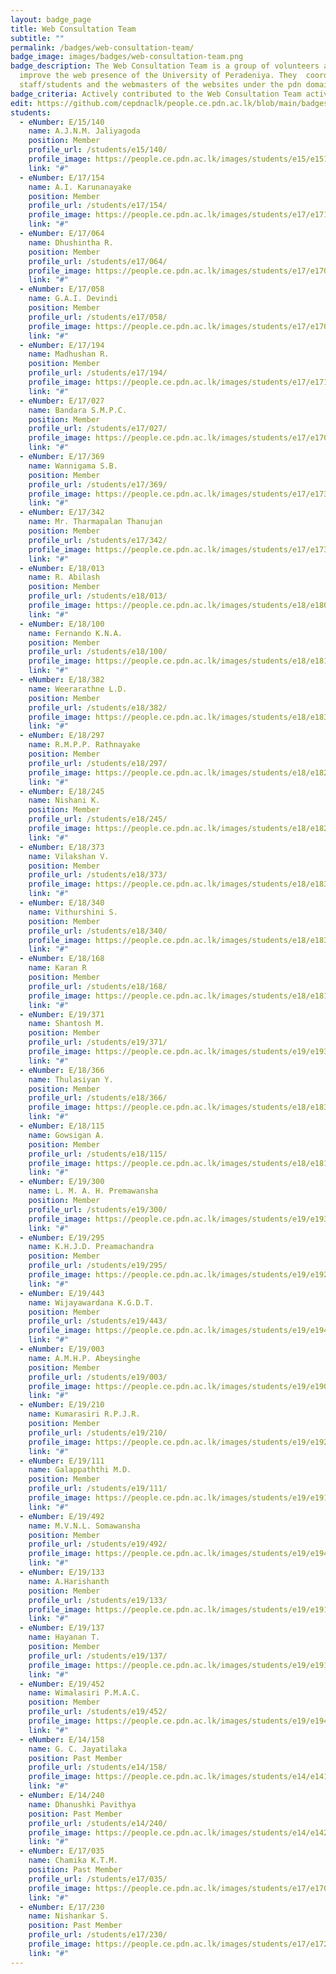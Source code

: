 ```yaml
---
layout: badge_page
title: Web Consultation Team
subtitle: ""
permalink: /badges/web-consultation-team/
badge_image: images/badges/web-consultation-team.png
badge_description: The Web Consultation Team is a group of volunteers assisting to
  improve the web presence of the University of Peradeniya. They  coordinate between
  staff/students and the webmasters of the websites under the pdn domain.
badge_criteria: Actively contributed to the Web Consultation Team activities
edit: https://github.com/cepdnaclk/people.ce.pdn.ac.lk/blob/main/badges/web-consultation-team
students:
  - eNumber: E/15/140
    name: A.J.N.M. Jaliyagoda
    position: Member
    profile_url: /students/e15/140/
    profile_image: https://people.ce.pdn.ac.lk/images/students/e15/e15140.jpg
    link: "#"
  - eNumber: E/17/154
    name: A.I. Karunanayake
    position: Member
    profile_url: /students/e17/154/
    profile_image: https://people.ce.pdn.ac.lk/images/students/e17/e17154.jpg
    link: "#"
  - eNumber: E/17/064
    name: Dhushintha R.
    position: Member
    profile_url: /students/e17/064/
    profile_image: https://people.ce.pdn.ac.lk/images/students/e17/e17064.jpg
    link: "#"
  - eNumber: E/17/058
    name: G.A.I. Devindi
    position: Member
    profile_url: /students/e17/058/
    profile_image: https://people.ce.pdn.ac.lk/images/students/e17/e17058.jpg
    link: "#"
  - eNumber: E/17/194
    name: Madhushan R.
    position: Member
    profile_url: /students/e17/194/
    profile_image: https://people.ce.pdn.ac.lk/images/students/e17/e17194.jpg
    link: "#"
  - eNumber: E/17/027
    name: Bandara S.M.P.C.
    position: Member
    profile_url: /students/e17/027/
    profile_image: https://people.ce.pdn.ac.lk/images/students/e17/e17027.jpg
    link: "#"
  - eNumber: E/17/369
    name: Wannigama S.B.
    position: Member
    profile_url: /students/e17/369/
    profile_image: https://people.ce.pdn.ac.lk/images/students/e17/e17369.jpg
    link: "#"
  - eNumber: E/17/342
    name: Mr. Tharmapalan Thanujan
    position: Member
    profile_url: /students/e17/342/
    profile_image: https://people.ce.pdn.ac.lk/images/students/e17/e17342.jpg
    link: "#"
  - eNumber: E/18/013
    name: R. Abilash
    position: Member
    profile_url: /students/e18/013/
    profile_image: https://people.ce.pdn.ac.lk/images/students/e18/e18013.jpg
    link: "#"
  - eNumber: E/18/100
    name: Fernando K.N.A.
    position: Member
    profile_url: /students/e18/100/
    profile_image: https://people.ce.pdn.ac.lk/images/students/e18/e18100.jpg
    link: "#"
  - eNumber: E/18/382
    name: Weerarathne L.D.
    position: Member
    profile_url: /students/e18/382/
    profile_image: https://people.ce.pdn.ac.lk/images/students/e18/e18382.jpg
    link: "#"
  - eNumber: E/18/297
    name: R.M.P.P. Rathnayake
    position: Member
    profile_url: /students/e18/297/
    profile_image: https://people.ce.pdn.ac.lk/images/students/e18/e18297.jpg
    link: "#"
  - eNumber: E/18/245
    name: Nishani K.
    position: Member
    profile_url: /students/e18/245/
    profile_image: https://people.ce.pdn.ac.lk/images/students/e18/e18245.jpg
    link: "#"
  - eNumber: E/18/373
    name: Vilakshan V.
    position: Member
    profile_url: /students/e18/373/
    profile_image: https://people.ce.pdn.ac.lk/images/students/e18/e18373.jpg
    link: "#"
  - eNumber: E/18/340
    name: Vithurshini S.
    position: Member
    profile_url: /students/e18/340/
    profile_image: https://people.ce.pdn.ac.lk/images/students/e18/e18340.jpg
    link: "#"
  - eNumber: E/18/168
    name: Karan R
    position: Member
    profile_url: /students/e18/168/
    profile_image: https://people.ce.pdn.ac.lk/images/students/e18/e18168.jpg
    link: "#"
  - eNumber: E/19/371
    name: Shantosh M.
    position: Member
    profile_url: /students/e19/371/
    profile_image: https://people.ce.pdn.ac.lk/images/students/e19/e19371.jpg
    link: "#"
  - eNumber: E/18/366
    name: Thulasiyan Y.
    position: Member
    profile_url: /students/e18/366/
    profile_image: https://people.ce.pdn.ac.lk/images/students/e18/e18366.jpg
    link: "#"
  - eNumber: E/18/115
    name: Gowsigan A.
    position: Member
    profile_url: /students/e18/115/
    profile_image: https://people.ce.pdn.ac.lk/images/students/e18/e18115.jpg
    link: "#"
  - eNumber: E/19/300
    name: L. M. A. H. Premawansha
    position: Member
    profile_url: /students/e19/300/
    profile_image: https://people.ce.pdn.ac.lk/images/students/e19/e19300.jpg
    link: "#"
  - eNumber: E/19/295
    name: K.H.J.D. Preamachandra
    position: Member
    profile_url: /students/e19/295/
    profile_image: https://people.ce.pdn.ac.lk/images/students/e19/e19295.jpg
    link: "#"
  - eNumber: E/19/443
    name: Wijayawardana K.G.D.T.
    position: Member
    profile_url: /students/e19/443/
    profile_image: https://people.ce.pdn.ac.lk/images/students/e19/e19443.jpg
    link: "#"
  - eNumber: E/19/003
    name: A.M.H.P. Abeysinghe
    position: Member
    profile_url: /students/e19/003/
    profile_image: https://people.ce.pdn.ac.lk/images/students/e19/e19003.jpg
    link: "#"
  - eNumber: E/19/210
    name: Kumarasiri R.P.J.R.
    position: Member
    profile_url: /students/e19/210/
    profile_image: https://people.ce.pdn.ac.lk/images/students/e19/e19210.jpg
    link: "#"
  - eNumber: E/19/111
    name: Galappaththi M.D.
    position: Member
    profile_url: /students/e19/111/
    profile_image: https://people.ce.pdn.ac.lk/images/students/e19/e19111.jpg
    link: "#"
  - eNumber: E/19/492
    name: M.V.N.L. Somawansha
    position: Member
    profile_url: /students/e19/492/
    profile_image: https://people.ce.pdn.ac.lk/images/students/e19/e19492.jpg
    link: "#"
  - eNumber: E/19/133
    name: A.Harishanth
    position: Member
    profile_url: /students/e19/133/
    profile_image: https://people.ce.pdn.ac.lk/images/students/e19/e19133.jpg
    link: "#"
  - eNumber: E/19/137
    name: Hayanan T.
    position: Member
    profile_url: /students/e19/137/
    profile_image: https://people.ce.pdn.ac.lk/images/students/e19/e19137.jpg
    link: "#"
  - eNumber: E/19/452
    name: Wimalasiri P.M.A.C.
    position: Member
    profile_url: /students/e19/452/
    profile_image: https://people.ce.pdn.ac.lk/images/students/e19/e19452.jpg
    link: "#"
  - eNumber: E/14/158
    name: G. C. Jayatilaka
    position: Past Member
    profile_url: /students/e14/158/
    profile_image: https://people.ce.pdn.ac.lk/images/students/e14/e14158.jpg
    link: "#"
  - eNumber: E/14/240
    name: Dhanushki Pavithya
    position: Past Member
    profile_url: /students/e14/240/
    profile_image: https://people.ce.pdn.ac.lk/images/students/e14/e14240.jpg
    link: "#"
  - eNumber: E/17/035
    name: Chamika K.T.M.
    position: Past Member
    profile_url: /students/e17/035/
    profile_image: https://people.ce.pdn.ac.lk/images/students/e17/e17035.jpg
    link: "#"
  - eNumber: E/17/230
    name: Nishankar S.
    position: Past Member
    profile_url: /students/e17/230/
    profile_image: https://people.ce.pdn.ac.lk/images/students/e17/e17230.jpg
    link: "#"
---
```

